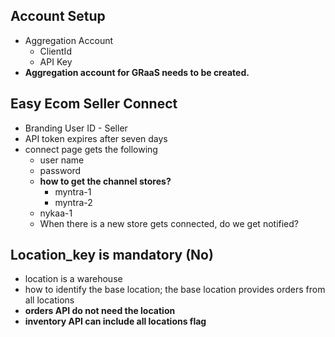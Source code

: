 Account Setup 
---
 - Aggregation Account
    - ClientId
    - API Key
 - **Aggregation account for GRaaS needs to be created.**

Easy Ecom Seller Connect
---
  - Branding User ID - Seller
  - API token expires after seven days
  - connect page gets the following
    - user name
    - password 
	- **how to get the channel stores?**
	   - myntra-1
	   - myntra-2
     - nykaa-1
	- When there is a new store gets connected, do we get notified?

Location_key is mandatory (No)
---
   - location is a warehouse
   - how to identify the base location; the base location provides orders from all locations
   - **orders API do not need the location**
   - **inventory API can include all locations flag**





